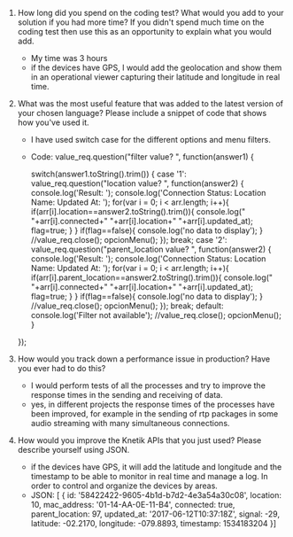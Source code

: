 1. How long did you spend on the coding test? What would you add to your solution if you had more time? If you didn't spend much time on the
   coding test then use this as an opportunity to explain what you would add.

   - My time was 3 hours
   - if the devices have GPS, I would add the geolocation and show them in an operational viewer capturing their latitude and longitude in real time.

2. What was the most useful feature that was added to the latest version of your chosen language? Please include a snippet of code that shows 
   how you've used it.

   - I have used switch case for the different options and menu filters.
   - Code:
    value_req.question("filter value? ", function(answer1) {

		switch(answer1.toString().trim()) {
				case '1':
	    		value_req.question("location value? ", function(answer2) {
		    		console.log('Result: ');
		    		console.log('Connection Status:        Location Name:           Updated At:        ');
		    		for(var i = 0; i < arr.length; i++){	
		  				if(arr[i].location==answer2.toString().trim()){
	  						console.log("    "+arr[i].connected+"     "+arr[i].location+"    "+arr[i].updated_at);
							flag=true;
						}
					}
					if(flag==false){
						console.log('no data to display');
					}
					//value_req.close();
					opcionMenu();
				});
					break;
				case '2':
		    	value_req.question("parent_location value? ", function(answer2) {
		    		console.log('Result: ');
		    		console.log('Connection Status:        Location Name:           Updated At:         ');
		    		for(var i = 0; i < arr.length; i++){
		  				if(arr[i].parent_location==answer2.toString().trim()){
	  						console.log("    "+arr[i].connected+"    "+arr[i].location+"   "+arr[i].updated_at);
							flag=true;
						}
					}
					if(flag==false){
						console.log('no data to display');
					}
					//value_req.close();
					opcionMenu();
				});
					break;
			default:
					console.log('Filter not available');
		    	//value_req.close();
			    opcionMenu();
	    }
	    
	  
	});

3. How would you track down a performance issue in production? Have you ever had to do this?

	- I would perform tests of all the processes and try to improve the response times in the sending and receiving of data.
	- yes, in different projects the response times of the processes have been improved, for example in the sending of rtp packages in some   
	  audio streaming with many simultaneous connections.

4. How would you improve the Knetik APIs that you just used?
   Please describe yourself using JSON.

   - if the devices have GPS, it will add the latitude and longitude and the timestamp to be able to monitor in real time and manage a log. In order to control and organize the devices by areas.
   - JSON:
	   [ { id: '58422422-9605-4b1d-b7d2-4e3a54a30c08',
	    location: 10,
	    mac_address: '01-14-AA-0E-11-B4',
	    connected: true,
	    parent_location: 97,
	    updated_at: '2017-06-12T10:37:18Z',
	    signal: -29,
	    latitude: -02.2170,
	    longitude: -079.8893,
	    timestamp: 1534183204 }]